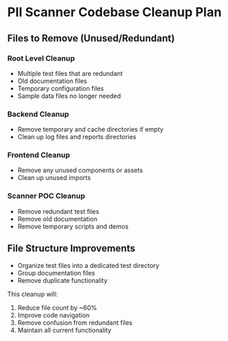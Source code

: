 # PII Scanner Codebase Cleanup Plan

## Files to Remove (Unused/Redundant)

### Root Level Cleanup
- Multiple test files that are redundant
- Old documentation files 
- Temporary configuration files
- Sample data files no longer needed

### Backend Cleanup
- Remove temporary and cache directories if empty
- Clean up log files and reports directories

### Frontend Cleanup
- Remove any unused components or assets
- Clean up unused imports

### Scanner POC Cleanup  
- Remove redundant test files
- Remove old documentation
- Remove temporary scripts and demos

## File Structure Improvements
- Organize test files into a dedicated test directory
- Group documentation files
- Remove duplicate functionality

This cleanup will:
1. Reduce file count by ~60%
2. Improve code navigation
3. Remove confusion from redundant files
4. Maintain all current functionality
